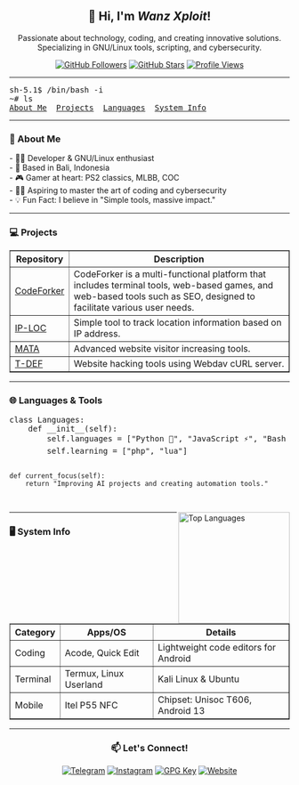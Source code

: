<!-- README.md for Wanz Xploit -->

<h2 align="center">👋 Hi, I'm <i>Wanz Xploit</i>!</h2>
<p align="center">
    Passionate about technology, coding, and creating innovative solutions. Specializing in GNU/Linux tools, scripting, and cybersecurity.
</p>

<!-- Badges -->
<p align="center">
    <a href="https://github.com/wanzxploit?tab=followers"><img src="https://img.shields.io/github/followers/wanzxploit?style=social&label=Follow" alt="GitHub Followers"></a>
    <a href="https://github.com/wanzxploit"><img src="https://img.shields.io/github/stars/wanzxploit?style=social" alt="GitHub Stars"></a>
    <a href="#"><img src="https://hits.seeyoufarm.com/api/count/incr/badge.svg?url=https%3A%2F%2Fgithub.com%2Fwanzxploit&title=Profile%20Views&count_bg=%2379C83D&icon=&icon_color=%23E7E7E7&title_bg=%23555555" alt="Profile Views"></a>
</p>

---

<pre>
sh-5.1$ /bin/bash -i
~# ls
<a href="#about">About Me</a>  <a href="#projects">Projects</a>  <a href="#languages">Languages</a>  <a href="#system-info">System Info</a>
</pre>

---

<h3 id="about">📄 About Me</h3>
<p>
    - 👨‍💻 Developer & GNU/Linux enthusiast<br>
    - 📍 Based in Bali, Indonesia<br>
    - 🎮 Gamer at heart: PS2 classics, MLBB, COC<br>
    - 🧑‍🎓 Aspiring to master the art of coding and cybersecurity<br>
    - 💡 Fun Fact: I believe in "Simple tools, massive impact."
</p>

---

<h3 id="projects">💻 Projects</h3>
<table border="1">
    <thead>
        <tr>
            <th>Repository</th>
            <th>Description</th>
        </tr>
    </thead>
    <tbody>
        <tr>
            <td><a href="https://github.com/codeforkerapp">CodeForker</a></td>
            <td>CodeForker is a multi-functional platform that includes terminal tools, web-based games, and web-based tools such as SEO, designed to facilitate various user needs.</td>
        </tr>
        <tr>
            <td><a href="https://github.com/wanzxploit/IP-LOC">IP-LOC</a></td>
            <td>Simple tool to track location information based on IP address.</td>
        </tr>
        <tr>
            <td><a href="https://github.com/wanzxploit/MATA">MATA</a></td>
            <td>Advanced website visitor increasing tools.</td>
        </tr>
        <tr>
            <td><a href="https://github.com/wanzxploit/Tools-deface">T-DEF</a></td>
            <td>Website hacking tools using Webdav cURL server.</td>
        </tr>
    </tbody>
</table>

---

<h3 id="languages">🌐 Languages & Tools</h3>
<pre>
class Languages:
    def __init__(self):
        self.languages = ["Python 🐍", "JavaScript ⚡", "Bash 🖥️", "HTML/CSS 🌐"]
        self.learning = ["php", "lua"]
    
    def current_focus(self):
        return "Improving AI projects and creating automation tools."
</pre>

<a href="#"><img align="right" height="200" src="https://github-readme-stats.vercel.app/api/top-langs/?username=wanzxploit&layout=compact&theme=radical&hide_border=true" alt="Top Languages"></a>

---

<h3 id="system-info">🖥️ System Info</h3>
<table border="1">
    <thead>
        <tr>
            <th>Category</th>
            <th>Apps/OS</th>
            <th>Details</th>
        </tr>
    </thead>
    <tbody>
        <tr>
            <td>Coding</td>
            <td>Acode, Quick Edit</td>
            <td>Lightweight code editors for Android</td>
        </tr>
        <tr>
            <td>Terminal</td>
            <td>Termux, Linux Userland</td>
            <td>Kali Linux & Ubuntu</td>
        </tr>
        <tr>
            <td>Mobile</td>
            <td>Itel P55 NFC</td>
            <td>Chipset: Unisoc T606, Android 13</td>
        </tr>
    </tbody>
</table>

---

<h3 align="center">📫 Let's Connect!</h3>
<p align="center">
    <a href="https://t.me/wanzxploit" target="_blank"><img src="https://img.shields.io/badge/Telegram-%232CA5E0?style=for-the-badge&logo=telegram&logoColor=white" alt="Telegram"></a>
    <a href="https://instagram.com/wanz_xploit" target="_blank"><img src="https://img.shields.io/badge/Instagram-%23E4405F?style=for-the-badge&logo=instagram&logoColor=white" alt="Instagram"></a>
    <a href="https://github.com/wanzxploit.gpg" target="_blank"><img src="https://img.shields.io/badge/GPG%20Key-%233f4145?style=for-the-badge&logo=gnu-privacy-guard&logoColor=white" alt="GPG Key"></a>
    <a href="https://wanzxploit.github.io/" target="_blank"><img src="https://img.shields.io/badge/Website-%230A0A0A?style=for-the-badge&logo=google-chrome&logoColor=white" alt="Website"></a>
</p>
